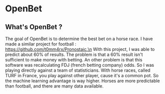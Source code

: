 # OpenBet

## What's OpenBet ?
The goal of OpenBet is to determine the best bet on a horse race.
I have made a similar project for football : https://github.com/t0mm4rx/Pronostaic.\n
With this project, I was able to predict about 60% of results. The problem is that a 60% result isn't sufficient to make money with betting. An other problem is that this software was recalculating FDJ (french betting company) odds. So I was playing directly against a team of statisticians.
With horse races, called TURF in France, you play against other player, cause it's a common pot. So the machine learning advantage is way higher. Horses are more predictable than football, and there are many data available.
